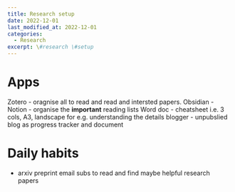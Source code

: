 ```yaml
---
title: Research setup
date: 2022-12-01
last_modified_at: 2022-12-01
categories:
  - Research
excerpt: \#research \#setup
---
```


# Apps

Zotero - oragnise all to read and read and intersted papers.
Obsidian - 
Notion - organise the **important** reading lists
Word doc - cheatsheet i.e. 3 cols, A3, landscape for e.g. understanding the details
blogger - unpubslied blog as progress tracker and document
# Daily habits

- arxiv preprint email subs to read and find maybe helpful research papers

